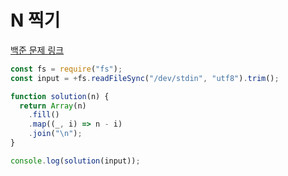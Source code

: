 # N 찍기

[백준 문제 링크](https://www.acmicpc.net/problem/2741)

```javascript
const fs = require("fs");
const input = +fs.readFileSync("/dev/stdin", "utf8").trim();

function solution(n) {
  return Array(n)
    .fill()
    .map((_, i) => n - i)
    .join("\n");
}

console.log(solution(input));
```
